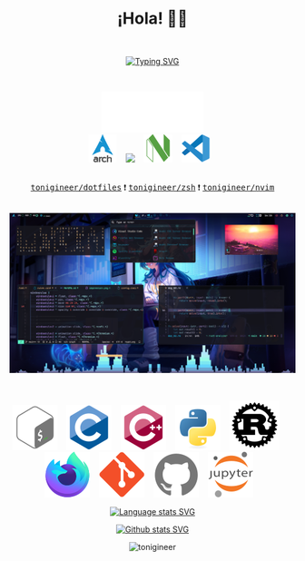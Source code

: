 <h1 align="center">¡Hola! 👨‍💻</h1>

<br>

<p align="center">
<a href="https://git.io/typing-svg"><img src="https://readme-typing-svg.demolab.com?font=Roboto+Slab&weight=500&size=25&duration=3000&pause=1250&color=2990BE&center=true&vCenter=true&width=800&height=100&lines=root%40server%3A+~%23+rm+-rf+%2F;i++%3D+0x5f3759df+-+(+i+%3E%3E+1+)+%2F%2F+what+the+fuck%3F+;while+(1);i++%3D+*+(+long+*+)+%26y+%2F%2F+evil+floating+point+bit+level+hacking;10+PRINT+CHR%24(205.5%2BRND(1))+%3A+GOTO+10" alt="Typing SVG" /></a>
</p>

<!--
<hr>
-->

<!--
## 🥼 Setup
-->

<br>

<p align="center">
    <a href="#"><img src=https://github.com/hyprwm/Hyprland/blob/main/assets/header.svg style="width: 180px;"></a>
    <br>
    <a href="#"><img src=https://github.com/tonigineer/tonigineer/blob/main/assets/icons/arch.svg style="width: 50px;"></a> &nbsp;&nbsp;
    <a href="#"><img src=https://sw.kovidgoyal.net/kitty/_static/kitty.svg style="width: 50px;"></a> &nbsp;&nbsp;
    <a href="#"><img src=https://github.com/tonigineer/tonigineer/blob/main/assets/icons/neovim.svg style="width: 50px;"></a> &nbsp;&nbsp; 
    <a href="#"><img src=https://github.com/tonigineer/tonigineer/blob/main/assets/icons/vscode.svg style="width: 50px;"></a> &nbsp;&nbsp;
</p>

<br>

<div align="center">
<a href="https://github.com/tonigineer/dotfiles"><kbd>tonigineer/dotfiles</kbd></a> ❗ <a href="https://github.com/tonigineer/zsh"><kbd>tonigineer/zsh</kbd></a> ❗ <a href="https://github.com/tonigineer/nvim"><kbd>tonigineer/nvim</kbd>
</a></div>

<br>

<p align="center">
    <div align="center">
    <kbd><img alt="current-impression" src="https://github.com/tonigineer/dotfiles/blob/main/assets/impression.png" style="width: 600px;"/></kbd>
    </div>
</p>

<br>

<!--
## 📌 Interests
-->

<p align="center">
    <a href="#"><img src=https://github.com/tonigineer/tonigineer/blob/main/assets/icons/bash.svg></a> &nbsp;&nbsp;
    <a href="#"><img src=https://github.com/tonigineer/tonigineer/blob/main/assets/icons/c.svg></a> &nbsp;&nbsp;
    <a href="#"><img src=https://github.com/tonigineer/tonigineer/blob/main/assets/icons/cplusplus.svg></a> &nbsp;&nbsp;
    <a href="#"><img src=https://github.com/tonigineer/tonigineer/blob/main/assets/icons/python.svg></a> &nbsp;&nbsp;
    <a href="#"><img src=https://github.com/tonigineer/tonigineer/blob/main/assets/icons/rust.svg></a> &nbsp;&nbsp;
    &nbsp;&nbsp;
    <a href="#"><img src=https://github.com/tonigineer/tonigineer/blob/main/assets/icons/firefox.svg></a> &nbsp;&nbsp;
    <a href="#"><img src=https://github.com/tonigineer/tonigineer/blob/main/assets/icons/git.svg></a> &nbsp;&nbsp;
    <a href="#"><img src=https://github.com/tonigineer/tonigineer/blob/main/assets/icons/github.svg></a> &nbsp;&nbsp;
    <a href="#"><img src=https://github.com/tonigineer/tonigineer/blob/main/assets/icons/jupyter.svg></a> &nbsp;&nbsp;
</p>


<!--
  <hr>
-->

<!--
## ⚙ Github
-->

<p align="center" >
    <a target="_blank" href=https://github.com/anuraghazra/github-readme-stats><img src=https://github-readme-stats.vercel.app/api/top-langs/?username=tonigineer&&show_icons=true&theme=dracula&text_color=8b8b8b&bg_color=0000&hide_border=true&layout=compact&custom_title=&langs_count=8 alt="Language stats SVG"/></a>
</p>

<p align="center" >
    <a target="_blank" href=https://github.com/anuraghazra/github-readme-stats><img src=https://streak-stats.demolab.com?user=tonigineer&theme=one-dark-pro&hide_border=true&date_format=j%20M%5B%20Y%5D&mode=weekly&background=EB545400 alt="Github stats SVG"/></a>
</p>


<!--
  <hr>
-->


<p align="center">
    <img src=https://komarev.com/ghpvc/?username=tonigineer&label=Profile+Views&color=282A36 alt="tonigineer" />
</p>
